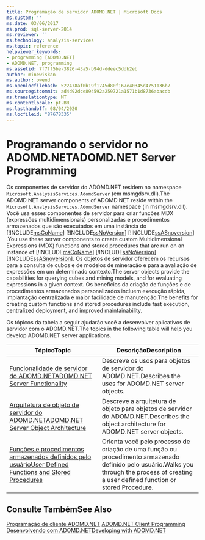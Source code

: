 ```yaml
---
title: Programação de servidor ADOMD.NET | Microsoft Docs
ms.custom: ''
ms.date: 03/06/2017
ms.prod: sql-server-2014
ms.reviewer: ''
ms.technology: analysis-services
ms.topic: reference
helpviewer_keywords:
- programming [ADOMD.NET]
- ADOMD.NET, programming
ms.assetid: 7f7ff5be-3826-43a5-b94d-ddeec5ddb2eb
author: minewiskan
ms.author: owend
ms.openlocfilehash: 522478af0b19f1745d80f167e40345d4751136b7
ms.sourcegitcommit: ad4d92dce894592a259721a1571b1d8736abacdb
ms.translationtype: MT
ms.contentlocale: pt-BR
ms.lasthandoff: 08/04/2020
ms.locfileid: "87678335"
---
```

# <a name="adomdnet-server-programming"></a><span data-ttu-id="786fd-102">Programando o servidor no ADOMD.NET</span><span class="sxs-lookup"><span data-stu-id="786fd-102">ADOMD.NET Server Programming</span></span>
  <span data-ttu-id="786fd-103">Os componentes de servidor do ADOMD.NET residem no namespace `Microsoft.AnalysisServices.AdomdServer` (em msmgdsrv.dll).</span><span class="sxs-lookup"><span data-stu-id="786fd-103">The ADOMD.NET server components of ADOMD.NET reside within the `Microsoft.AnalysisServices.AdomdServer` namespace (in msmgdsrv.dll).</span></span> <span data-ttu-id="786fd-104">Você usa esses componentes de servidor para criar funções MDX (expressões multidimensionais) personalizadas e procedimentos armazenados que são executados em uma instância do [!INCLUDE[msCoName](../../includes/msconame-md.md)] [!INCLUDE[ssNoVersion](../../includes/ssnoversion-md.md)] [!INCLUDE[ssASnoversion](../../includes/ssasnoversion-md.md)] .</span><span class="sxs-lookup"><span data-stu-id="786fd-104">You use these server components to create custom Multidimensional Expressions (MDX) functions and stored procedures that are run on an instance of [!INCLUDE[msCoName](../../includes/msconame-md.md)] [!INCLUDE[ssNoVersion](../../includes/ssnoversion-md.md)] [!INCLUDE[ssASnoversion](../../includes/ssasnoversion-md.md)].</span></span> <span data-ttu-id="786fd-105">Os objetos de servidor oferecem os recursos para a consulta de cubos e de modelos de mineração e para a avaliação de expressões em um determinado contexto.</span><span class="sxs-lookup"><span data-stu-id="786fd-105">The server objects provide the capabilities for querying cubes and mining models, and for evaluating expressions in a given context.</span></span> <span data-ttu-id="786fd-106">Os benefícios da criação de funções e de procedimentos armazenados personalizados incluem execução rápida, implantação centralizada e maior facilidade de manutenção.</span><span class="sxs-lookup"><span data-stu-id="786fd-106">The benefits for creating custom functions and stored procedures include fast execution, centralized deployment, and improved maintainability.</span></span>  
  
 <span data-ttu-id="786fd-107">Os tópicos da tabela a seguir ajudarão você a desenvolver aplicativos de servidor com o ADOMD.NET.</span><span class="sxs-lookup"><span data-stu-id="786fd-107">The topics in the following table will help you develop ADOMD.NET server applications.</span></span>  
  
|<span data-ttu-id="786fd-108">Tópico</span><span class="sxs-lookup"><span data-stu-id="786fd-108">Topic</span></span>|<span data-ttu-id="786fd-109">Descrição</span><span class="sxs-lookup"><span data-stu-id="786fd-109">Description</span></span>|  
|-----------|-----------------|  
|[<span data-ttu-id="786fd-110">Funcionalidade de servidor do ADOMD.NET</span><span class="sxs-lookup"><span data-stu-id="786fd-110">ADOMD.NET Server Functionality</span></span>](https://docs.microsoft.com/bi-reference/adomd/multidimensional-models-adomd-net-server/adomd-net-server-functionality)|<span data-ttu-id="786fd-111">Descreve os usos para objetos de servidor do ADOMD.NET.</span><span class="sxs-lookup"><span data-stu-id="786fd-111">Describes the uses for ADOMD.NET server objects.</span></span>|  
|[<span data-ttu-id="786fd-112">Arquitetura de objeto de servidor do ADOMD.NET</span><span class="sxs-lookup"><span data-stu-id="786fd-112">ADOMD.NET Server Object Architecture</span></span>](https://docs.microsoft.com/bi-reference/adomd/multidimensional-models-adomd-net-server/adomd-net-server-object-architecture)|<span data-ttu-id="786fd-113">Descreve a arquitetura de objeto para objetos de servidor do ADOMD.NET.</span><span class="sxs-lookup"><span data-stu-id="786fd-113">Describes the object architecture for ADOMD.NET server objects.</span></span>|  
|[<span data-ttu-id="786fd-114">Funções e procedimentos armazenados definidos pelo usuário</span><span class="sxs-lookup"><span data-stu-id="786fd-114">User Defined Functions and Stored Procedures</span></span>](https://docs.microsoft.com/analysis-services/adomd/multidimensional-models-adomd-net-server/user-defined-functions-and-stored-procedures)|<span data-ttu-id="786fd-115">Orienta você pelo processo de criação de uma função ou procedimento armazenado definido pelo usuário.</span><span class="sxs-lookup"><span data-stu-id="786fd-115">Walks you through the process of creating a user defined function or stored Procedure.</span></span>|  
  
## <a name="see-also"></a><span data-ttu-id="786fd-116">Consulte Também</span><span class="sxs-lookup"><span data-stu-id="786fd-116">See Also</span></span>  
 <span data-ttu-id="786fd-117">[Programação de cliente ADOMD.NET](https://docs.microsoft.com/analysis-services/adomd/multidimensional-models-adomd-net-client/adomd-net-client-programming) </span><span class="sxs-lookup"><span data-stu-id="786fd-117">[ADOMD.NET Client Programming](https://docs.microsoft.com/analysis-services/adomd/multidimensional-models-adomd-net-client/adomd-net-client-programming) </span></span>  
 [<span data-ttu-id="786fd-118">Desenvolvendo com ADOMD.NET</span><span class="sxs-lookup"><span data-stu-id="786fd-118">Developing with ADOMD.NET</span></span>](https://docs.microsoft.com/bi-reference/adomd/developing-with-adomd-net)  
  
  
